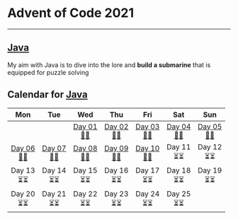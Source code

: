 # Advent of Code 2021
---
## [Java](https://github.com/Sycix-HK/Advent-of-Code-2021/tree/main/Java)
My aim with Java is to dive into the lore and **build a submarine** that is equipped for puzzle solving
## Calendar for [Java](https://github.com/Sycix-HK/Advent-of-Code-2021/tree/main/Java)
| Mon | Tue | Wed | Thu | Fri | Sat | Sun |
|:---:|:---:|:---:|:---:|:---:|:---:|:---:|
|     |     | [Day 01 <br> 🌟🌟](https://github.com/Sycix-HK/Advent-of-Code-2021/tree/main/Java/submarine/equipment/sonar)<br> | [Day 02 <br> 🌟🌟](https://github.com/Sycix-HK/Advent-of-Code-2021/tree/main/Java/submarine/equipment/propeller) | [Day 03 <br> 🌟🌟](https://github.com/Sycix-HK/Advent-of-Code-2021/tree/main/Java/submarine/equipment/diagnostics) | [Day 04 <br> 🌟🌟](https://github.com/Sycix-HK/Advent-of-Code-2021/tree/main/Java/submarine/equipment/entertainment) | [Day 05 <br> 🌟🌟](https://github.com/Sycix-HK/Advent-of-Code-2021/tree/main/Java/submarine/equipment/sonar) |
| [Day 06 <br> 🌟🌟](https://github.com/Sycix-HK/Advent-of-Code-2021/tree/main/Java/wildlife) | [Day 07 <br> 🌟🌟](https://github.com/Sycix-HK/Advent-of-Code-2021/tree/main/Java/wildlife) | [Day 08 <br> 🌟🌟](https://github.com/Sycix-HK/Advent-of-Code-2021/tree/main/Java/submarine/emergency) | [Day 09 <br> 🌟🌟](https://github.com/Sycix-HK/Advent-of-Code-2021/tree/main/Java/submarine/equipment/sonar) | [Day 10 <br> 🌟🌟](https://github.com/Sycix-HK/Advent-of-Code-2021/tree/main/Java/submarine/repairing) | Day 11 <br> ⏳⏳ | Day 12 <br> ⏳⏳ | 
| Day 13 <br> ⏳⏳ | Day 14 <br> ⏳⏳ | Day 15 <br> ⏳⏳ | Day 16 <br> ⏳⏳ | Day 17 <br> ⏳⏳ | Day 18 <br> ⏳⏳ | Day 19 <br> ⏳⏳ | 
| Day 20 <br> ⏳⏳ | Day 21 <br> ⏳⏳ | Day 22 <br> ⏳⏳ | Day 23 <br> ⏳⏳ | Day 24 <br> ⏳⏳ | Day 25 <br> ⏳⏳ |   |
